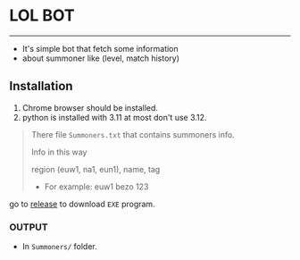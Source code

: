 # LOL BOT

----

- It's simple bot that fetch some information
- about summoner like (level, match history)

## Installation

1. Chrome browser should be installed.
2. python is installed with 3.11 at most don't use 3.12.

> There file `Summoners.txt` that contains summoners info.
> 
> Info in this way
> 
> region (euw1, na1, eun1), name, tag
>  - For example: euw1 bezo 123

go to [release](https://github.com/AbdullahSaidAbdeaaziz/LOL_BOT-/releases/tag/v1.0.0) to download `EXE` program.

### OUTPUT
- In `Summoners/` folder.